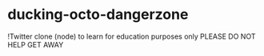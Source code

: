 ducking-octo-dangerzone
=======================

!Twitter clone (node) to learn for education purposes only PLEASE DO NOT HELP GET AWAY
